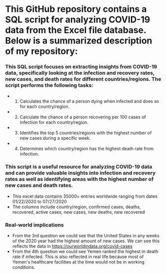 # This GitHub repository contains a SQL script for analyzing COVID-19 data from the Excel file database. Below is a summarized description of my repository:

### This SQL script focuses on extracting insights from COVID-19 data, specifically looking at the infection and recovery rates, new cases, and death rates for different countries/regions. The script performs the following tasks:

- 1. Calculates the chance of a person dying when infected and does so for each country/region.
- 2. Calculate the chance of a person recovering per 100 cases of infection for each country/region.
- 3. Identifies the top 5 countries/regions with the highest number of new cases during a specific week.
- 4. Determines which country/region has the highest death rate from infection.

### This script is a useful resource for analyzing COVID-19 data and can provide valuable insights into infection and recovery rates as well as identifying areas with the highest number of new cases and death rates.

- This excel data contains 35000+ entries worldwide ranging from dates 01/22/2020 to 07/27/2020
- The columns include country/region, confirmed cases, deaths, recovered, active cases, new cases, new deaths, new recovered

### Real-world implications 
- From the 3rd question we could see that the United States in any weeks of the 2020 year had the highest amount of new cases. We can see this reflects the data in https://ourworldindata.org/covid-cases 
- From the 4th question we could see Yemen ranked the highest in death rate if infected. This is also reflected in real life because most of Yemen's healthcare facilities at the time would not be in working conditions. 
